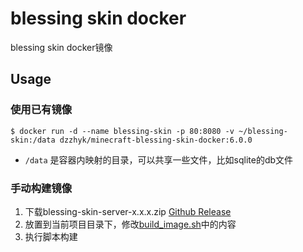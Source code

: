 # blessing skin docker

blessing skin docker镜像

## Usage

### 使用已有镜像

```shell
$ docker run -d --name blessing-skin -p 80:8080 -v ~/blessing-skin:/data dzzhyk/minecraft-blessing-skin-docker:6.0.0
```

- `/data` 是容器内映射的目录，可以共享一些文件，比如sqlite的db文件

### 手动构建镜像

1. 下载blessing-skin-server-x.x.x.zip [Github Release](https://github.com/bs-community/blessing-skin-server/releases)
2. 放置到当前项目目录下，修改[build_image.sh](build_image.sh)中的内容
3. 执行脚本构建
